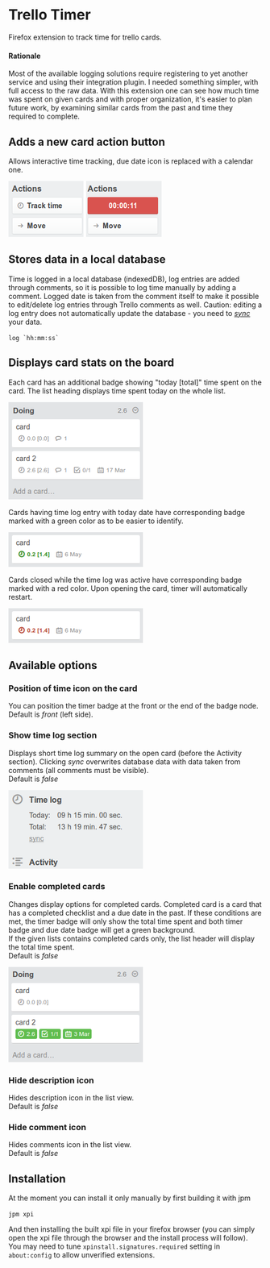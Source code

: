 # Trello Timer

Firefox extension to track time for trello cards.

#### Rationale

Most of the available logging solutions require registering to yet another
service and using their integration plugin. I needed something simpler,
with full access to the raw data. With this extension one can see how much time
was spent on given cards and with proper organization, it's easier to plan
future work, by examining similar cards from the past and time they required to
complete.

## Adds a new card action button
Allows interactive time tracking, due date icon is replaced with a calendar 
one.  

![track time](img/button.png)

## Stores data in a local database
Time is logged in a local database (indexedDB), log entries are added through
comments, so it is possible to log time manually by adding a comment. Logged
date is taken from the comment itself to make it possible to edit/delete log
entries through Trello comments as well. Caution: editing a log entry does not
automatically update the database - you need to
[*sync*](#user-content-show-time-log-section) your data.
 
``log `hh:mm:ss` ``

## Displays card stats on the board
Each card has an additional badge showing "today [total]" time spent on the
card. The list heading displays time spent today on the whole list.

![card list](img/list.png)

Cards having time log entry with today date have corresponding badge marked
with a green color as to be easier to identify.

![card list](img/today.png)

Cards closed while the time log was active have corresponding badge marked
with a red color. Upon opening the card, timer will automatically restart.

![card list](img/unsaved.png)

## Available options 

### Position of time icon on the card
You can position the timer badge at the front or the end of the badge node.  
Default is *front* (left side).

### Show time log section
Displays short time log summary on the open card (before the Activity section).
Clicking *sync* overwrites database data with data taken from comments (all
comments must be visible).  
Default is *false*

![card list](img/section.png)

### Enable completed cards
Changes display options for completed cards. Completed card is a card that has
a completed checklist and a due date in the past. If these conditions are met,
the timer badge will only show the total time spent and both timer badge and
due date badge will get a green background.  
If the given lists contains completed cards only, the list header will display
the total time spent.  
Default is *false*

![card list](img/complete.png)

### Hide description icon
Hides description icon in the list view.  
Default is *false*

### Hide comment icon
Hides comments icon in the list view.  
Default is *false*

## Installation

At the moment you can install it only manually by first building it with jpm

`jpm xpi`

And then installing the built xpi file in your firefox browser (you can simply
open the xpi file through the browser and the install process will follow).
You may need to tune `xpinstall.signatures.required` setting in `about:config`
to allow unverified extensions.
